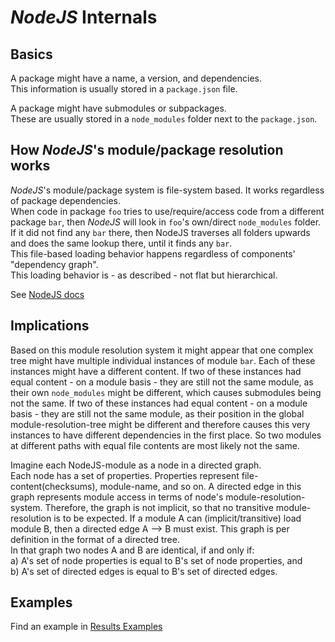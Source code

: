 # _NodeJS_ Internals

## Basics

A package might have a name, a version, and dependencies.  
This information is usually stored in a `package.json` file.

A package might have submodules or subpackages.  
These are usually stored in a `node_modules` folder next to the `package.json`.

## How _NodeJS_'s module/package resolution works

_NodeJS_'s module/package system is file-system based. It works regardless of package dependencies.  
When code in package `foo` tries to use/require/access code from a different package `bar`,
then _NodeJS_ will look in `foo`'s own/direct `node_modules` folder.
If it did not find any `bar` there, then NodeJS traverses all folders upwards and does the same lookup there,
until it finds any `bar`.  
This file-based loading behavior happens regardless of components' "dependency graph".  
This loading behavior is - as described - not flat but hierarchical.

See [NodeJS docs](https://nodejs.org/api/packages.html#introduction)

## Implications

Based on this module resolution system it might appear that one complex tree might have multiple individual
instances of module `bar`.
Each of these instances might have a different content.
If two of these instances had equal content - on a module basis - they are still not the same module,
as their own `node_modules` might be different, which causes submodules being not the same.
If two of these instances had equal content - on a module basis - they are still not the same module,
as their position in the global module-resolution-tree might be different and therefore causes this very instances
to have different dependencies in the first place. 
So two modules at different paths with equal file contents are most likely not the same.

Imagine each NodeJS-module as a node in a directed graph.  
Each node has a set of properties. Properties represent file-content(checksums), module-name, and so on.
A directed edge in this graph represents module access in terms of node's module-resolution-system. Therefore, the graph is not implicit, so that no transitive module-resolution is to be expected. If a module A can (implicit/transitive) load module B, then a directed edge A --> B must exist.
This graph is per definition in the format of a directed tree.  
In that graph two nodes A and B are identical, if and only if:  
a) A's set of node properties is equal to B's set of node properties, and  
b) A's set of directed edges is equal to B's set of directed edges.

## Examples

Find an example in [Results Examples](result.md#examples-and-visualisation )

